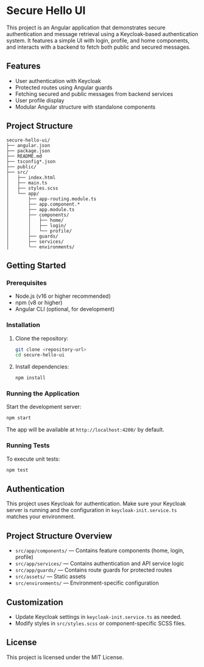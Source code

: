 # Secure Hello UI

This project is an Angular application that demonstrates secure authentication and message retrieval using a Keycloak-based authentication system. It features a simple UI with login, profile, and home components, and interacts with a backend to fetch both public and secured messages.

## Features
- User authentication with Keycloak
- Protected routes using Angular guards
- Fetching secured and public messages from backend services
- User profile display
- Modular Angular structure with standalone components

## Project Structure
```
secure-hello-ui/
├── angular.json
├── package.json
├── README.md
├── tsconfig*.json
├── public/
├── src/
│   ├── index.html
│   ├── main.ts
│   ├── styles.scss
│   └── app/
│       ├── app-routing.module.ts
│       ├── app.component.*
│       ├── app.module.ts
│       ├── components/
│       │   ├── home/
│       │   ├── login/
│       │   └── profile/
│       ├── guards/
│       ├── services/
│       └── environments/
```

## Getting Started

### Prerequisites
- Node.js (v16 or higher recommended)
- npm (v8 or higher)
- Angular CLI (optional, for development)

### Installation
1. Clone the repository:
   ```sh
   git clone <repository-url>
   cd secure-hello-ui
   ```
2. Install dependencies:
   ```sh
   npm install
   ```

### Running the Application
Start the development server:
```sh
npm start
```
The app will be available at `http://localhost:4200/` by default.

### Running Tests
To execute unit tests:
```sh
npm test
```

## Authentication
This project uses Keycloak for authentication. Make sure your Keycloak server is running and the configuration in `keycloak-init.service.ts` matches your environment.

## Project Structure Overview
- `src/app/components/` — Contains feature components (home, login, profile)
- `src/app/services/` — Contains authentication and API service logic
- `src/app/guards/` — Contains route guards for protected routes
- `src/assets/` — Static assets
- `src/environments/` — Environment-specific configuration

## Customization
- Update Keycloak settings in `keycloak-init.service.ts` as needed.
- Modify styles in `src/styles.scss` or component-specific SCSS files.

## License
This project is licensed under the MIT License.
